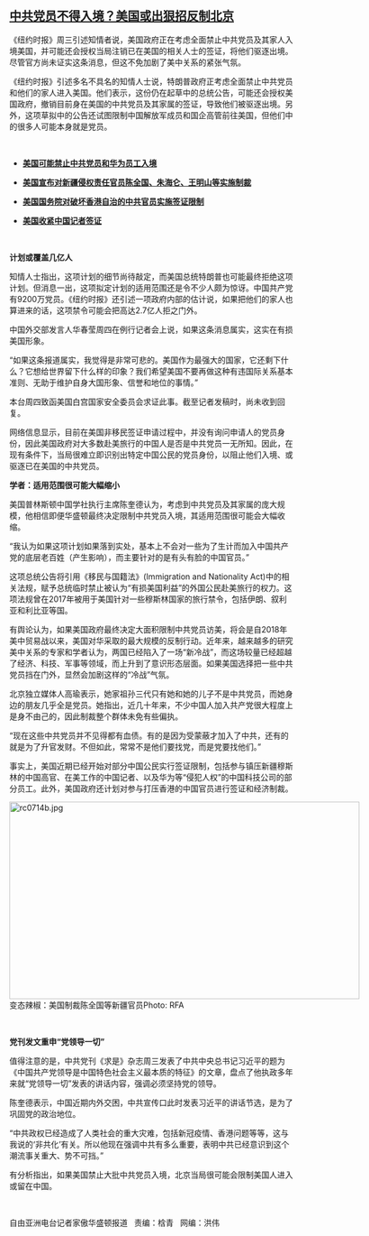 <!--1594935344000-->
[中共党员不得入境？美国或出狠招反制北京](https://www.rfa.org/mandarin/yataibaodao/junshiwaijiao/hc-07162020103350.html)
------

<p>《纽约时报》周三引述知情者说，美国政府正在考虑全面禁止中共党员及其家人入境美国，并可能还会授权当局注销已在美国的相关人士的签证，将他们驱逐出境。尽管官方尚未证实这条消息，但这不免加剧了美中关系的紧张气氛。</p><p>《纽约时报》引述多名不具名的知情人士说，特朗普政府正考虑全面禁止中共党员和他们的家人进入美国。他们表示，这份仍在起草中的总统公告，可能还会授权美国政府，撤销目前身在美国的中共党员及其家属的签证，导致他们被驱逐出境。另外，这项草拟中的公告还试图限制中国解放军成员和国企高管前往美国，但他们中的很多人可能本身就是党员。</p><p> </p><ul><li><b><a class="external-link" href="http://www.rfa.org/mandarin/Xinwen/2-07162020102153.html">美国可能禁止中共党员和华为员工入境</a></b></li></ul><ul><li><b><a class="external-link" href="http://www.rfa.org/mandarin/Xinwen/6-07092020145159.html">美国宣布对新疆侵权责任官员陈全国、朱海仑、王明山等实施制裁</a></b></li></ul><ul><li><b><a class="external-link" href="http://www.rfa.org/mandarin/Xinwen/10-06262020143116.html">美国国务院对破坏香港自治的中共官员实施签证限制</a></b></li></ul><ul><li><b><a class="external-link" href="http://www.rfa.org/mandarin/yataibaodao/junshiwaijiao/jt-05112020132531.html">美国收紧中国记者签证</a></b></li></ul><p> </p><p><b>计划或覆盖几亿人</b></p><p>知情人士指出，这项计划的细节尚待敲定，而美国总统特朗普也可能最终拒绝这项计划。但消息一出，这项拟定计划的适用范围还是令不少人颇为惊讶。中国共产党有9200万党员。《纽约时报》还引述一项政府内部的估计说，如果把他们的家人也算进来的话，这项禁令可能会把高达2.7亿人拒之门外。</p><p>中国外交部发言人华春莹周四在例行记者会上说，如果这条消息属实，这实在有损美国形象。</p><p>“如果这条报道属实，我觉得是非常可悲的。美国作为最强大的国家，它还剩下什么？它想给世界留下什么样的印象？我们希望美国不要再做这种有违国际关系基本准则、无助于维护自身大国形象、信誉和地位的事情。”</p><p>本台周四致函美国白宫国家安全委员会求证此事。截至记者发稿时，尚未收到回复。</p><p>网络信息显示，目前在美国非移民签证申请过程中，并没有询问申请人的党员身份，因此美国政府对大多数赴美旅行的中国人是否是中共党员一无所知。因此，在现有条件下，当局很难立即识别出特定中国公民的党员身份，以阻止他们入境、或驱逐已在美国的中共党员。</p><p><b>学者：适用范围很可能大幅缩小</b></p><p>美国普林斯顿中国学社执行主席陈奎德认为，考虑到中共党员及其家属的庞大规模，他相信即便华盛顿最终决定限制中共党员入境，其适用范围很可能会大幅收缩。</p><p>“我认为如果这项计划如果落到实处，基本上不会对一些为了生计而加入中国共产党的底层老百姓（产生影响），而主要针对的是有头有脸的中国官员。”</p><p>这项总统公告将引用《移民与国籍法》(Immigration and Nationality Act)中的相关法规，赋予总统临时禁止被认为“有损美国利益”的外国公民赴美旅行的权力。这项法规曾在2017年被用于美国针对一些穆斯林国家的旅行禁令，包括伊朗、叙利亚和利比亚等国。</p><p>有舆论认为，如果美国政府最终决定大面积限制中共党员访美，将会是自2018年美中贸易战以来，美国对华采取的最大规模的反制行动。近年来，越来越多的研究美中关系的专家和学者认为，两国已经陷入了一场“新冷战”，而这场较量已经超越了经济、科技、军事等领域，而上升到了意识形态层面。如果美国选择把一些中共党员挡在门外，显然会加剧这样的“冷战”气氛。</p><p>北京独立媒体人高瑜表示，她家祖孙三代只有她和她的儿子不是中共党员，而她身边的朋友几乎全是党员。她指出，近几十年来，不少中国人加入共产党很大程度上是身不由己的，因此制裁整个群体未免有些偏执。</p><p>“现在这些中共党员并不见得都有血债。有的是因为受蒙蔽才加入了中共，还有的就是为了升官发财。不但如此，常常不是他们要找党，而是党要找他们。”</p><p>事实上，美国近期已经开始对部分中国公民实行签证限制，包括参与镇压新疆穆斯林的中国高官、在美工作的中国记者、以及华为等“侵犯人权”的中国科技公司的部分员工。此外，美国政府还计划对参与打压香港的中国官员进行签证和经济制裁。</p><p><div class="image-inline captioned" style="width:622px;"><div style="width:622px;"><img alt="rc0714b.jpg" height="350" src="https://www.rfa.org/mandarin/yataibaodao/junshiwaijiao/hc-07162020103350.html/rc0714b.jpg/image" title="rc0714b.jpg" width="622"/></div><div class="image-caption"><span style="width:622px;">变态辣椒：美国制裁陈全国等新疆官员</span><span class="copyright">Photo: RFA</span></div></div></p><p> </p><p><b>党刊发文重申“党领导一切”</b></p><p>值得注意的是，中共党刊《求是》杂志周三发表了中共中央总书记习近平的题为《中国共产党领导是中国特色社会主义最本质的特征》的文章，盘点了他执政多年来就“党领导一切”发表的讲话内容，强调必须坚持党的领导。</p><p>陈奎德表示，中国近期内外交困，中共宣传口此时发表习近平的讲话节选，是为了巩固党的政治地位。</p><p>“中共政权已经造成了人类社会的重大灾难，包括新冠疫情、香港问题等等，这与我说的‘非共化’有关。所以他现在强调中共有多么重要，表明中共已经意识到这个潮流事关重大、势不可挡。”</p><p>有分析指出，如果美国禁止大批中共党员入境，北京当局很可能会限制美国人进入或留在中国。</p><p> </p><p>自由亚洲电台记者家傲华盛顿报道   责编：梒青   网编：洪伟</p>
